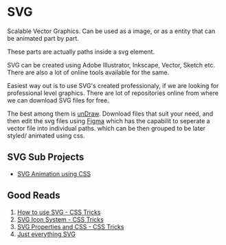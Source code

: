 # SVG

Scalable Vector Graphics. Can be used as a image, or as a entity that can be animated part by part.

These parts are actually paths inside a svg element.

SVG can be created using Adobe Illustrator, Inkscape, Vector, Sketch etc. There are also a lot of online tools available for the same.

Easiest way out is to use SVG's created professionaly, if we are looking for professional level graphics. There are lot of repositories online from where we can download SVG files for free.

The best among them is [unDraw](https://undraw.co/illustrations). Download files that suit your need, and then edit the svg files using [Figma](https://figma.com) which has the capabilit to seperate a vector file into individual paths. which can be then grouped to be later styled/ animated using css.

## SVG Sub Projects

* [SVG Animation using CSS](./svg-animation)

## Good Reads

1. [How to use SVG - CSS Tricks](https://css-tricks.com/using-svg/)
2. [SVG Icon System - CSS Tricks](https://css-tricks.com/pretty-good-svg-icon-system/)
3. [SVG Properties and CSS - CSS Tricks](https://css-tricks.com/svg-properties-and-css/)
4. [Just everything SVG](https://css-tricks.com/mega-list-svg-information/)